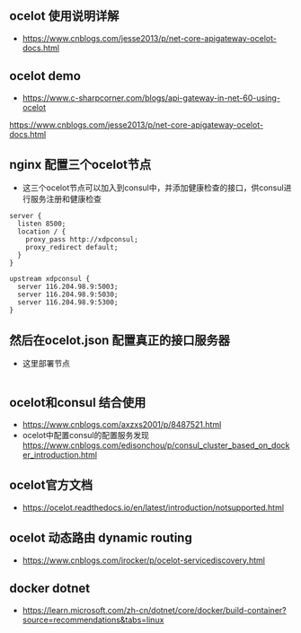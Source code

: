 

## ocelot 使用说明详解
- https://www.cnblogs.com/jesse2013/p/net-core-apigateway-ocelot-docs.html
## ocelot demo
- https://www.c-sharpcorner.com/blogs/api-gateway-in-net-60-using-ocelot

https://www.cnblogs.com/jesse2013/p/net-core-apigateway-ocelot-docs.html



## nginx 配置三个ocelot节点
- 这三个ocelot节点可以加入到consul中，并添加健康检查的接口，供consul进行服务注册和健康检查
```
server {
  listen 8500;
  location / {
    proxy_pass http://xdpconsul;
    proxy_redirect default;
  }
}

upstream xdpconsul {
  server 116.204.98.9:5003;
  server 116.204.98.9:5030;
  server 116.204.98.9:5300;
}
```

## 然后在ocelot.json 配置真正的接口服务器
- 这里部署节点
  
```

```

## ocelot和consul 结合使用
  - https://www.cnblogs.com/axzxs2001/p/8487521.html
  - ocelot中配置consul的配置服务发现 https://www.cnblogs.com/edisonchou/p/consul_cluster_based_on_docker_introduction.html

## ocelot官方文档
- https://ocelot.readthedocs.io/en/latest/introduction/notsupported.html

## ocelot 动态路由 dynamic routing
- https://www.cnblogs.com/irocker/p/ocelot-servicediscovery.html

## docker dotnet
- https://learn.microsoft.com/zh-cn/dotnet/core/docker/build-container?source=recommendations&tabs=linux